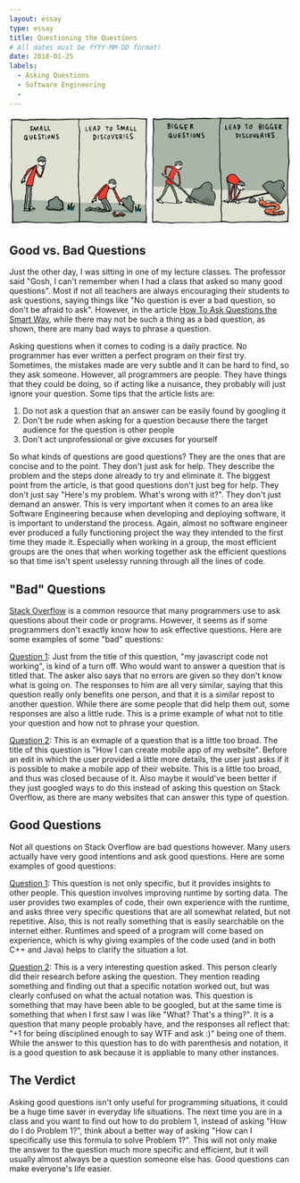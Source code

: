 ```yaml
---
layout: essay
type: essay
title: Questioning the Questions
# All dates must be YYYY-MM-DD format!
date: 2018-01-25
labels:
  - Asking Questions
  - Software Engineering
  -
---
```


<img class="ui medium right floated rounded image" src="../images/Questions.jpg">

## Good vs. Bad Questions
Just the other day, I was sitting in one of my lecture classes. The professor said "Gosh, I can't remember when I had a class that asked so many good questions". Most if not all teachers are always encouraging their students to ask questions, saying things like "No question is ever a bad question, so don't be afraid to ask". However, in the article <a href="http://www.catb.org/esr/faqs/smart-questions.html"> How To Ask Questions the Smart Way</a>, while there may not be such a thing as a bad question, as shown, there are many bad ways to phrase a question.

Asking questions when it comes to coding is a daily practice. No programmer has ever written a perfect program on their first try. Sometimes, the mistakes made are very subtle and it can be hard to find, so they ask someone. However, all programmers are people. They have things that they could be doing, so if acting like a nuisance, they probably will just ignore your question. Some tips that the article lists are:
  1. Do not ask a question that an answer can be easily found by googling it
  2. Don't be rude when asking for a question because there the target audience for the question is other people
  3. Don't act unprofessional or give excuses for yourself

So what kinds of questions are good questions? They are the ones that are concise and to the point. They don't just ask for help. They describe the problem and the steps done already to try and eliminate it. The biggest point from the article, is that good questions don't just beg for help. They don't just say "Here's my problem. What's wrong with it?". They don't just demand an answer. This is very important when it comes to an area like Software Engineering because when developing and deploying software, it is important to understand the process. Again, almost no software engineer ever produced a fully functioning project the way they intended to the first time they made it. Especially when working in a group, the most efficient groups are the ones that when working together ask the efficient questions so that time isn't spent uselessy running through all the lines of code. 

## "Bad" Questions
<a href="https://stackoverflow.com/"> Stack Overflow</a> is a common resource that many programmers use to ask questions about their code or programs. However, it seems as if some programmers don't exactly know how to ask effective questions. Here are some examples of some "bad" questions:

<a href="https://stackoverflow.com/questions/39688289/my-javascript-code-not-working"> Question 1</a>: Just from the title of this question, "my javascript code not working", is kind of a turn off. Who would want to answer a question that is titled that. The asker also says that no errors are given so they don't know what is going on. The responses to him are all very similar, saying that this question really only benefits one person, and that it is a similar repost to another question. While there are some people that did help them out, some responses are also a little rude. This is a prime example of what not to title your question and how not to phrase your question.

<a href="https://stackoverflow.com/questions/35077351/how-i-can-create-mobile-app-of-my-website"> Question 2</a>: This is an exmaple of a question that is a little too broad. The title of this question is "How I can create mobile app of my website". Before an edit in which the user provided a little more details, the user just asks if it is possible to make a mobile app of their website. This is a little too broad, and thus was closed because of it. Also maybe it would've been better if they just googled ways to do this instead of asking this question on Stack Overflow, as there are many websites that can answer this type of question.

## Good Questions
Not all questions on Stack Overflow are bad questions however. Many users actually have very good intentions and ask good questions. Here are some examples of good questions:

<a href="https://stackoverflow.com/questions/11227809/why-is-it-faster-to-process-a-sorted-array-than-an-unsorted-array"> Question 1</a>: This question is not only specific, but it provides insights to other people. This question involves improving runtime by sorting data. The user provides two examples of code, their own experience with the runtime, and asks three very specific questions that are all somewhat related, but not repetitive. Also, this is not really something that is easily searchable on the internet either. Runtimes and speed of a program will come based on experience, which is why giving examples of the code used (and in both C++ and Java) helps to clarify the situation a lot.

<a href="https://stackoverflow.com/questions/1642028/what-is-the-operator-in-c"> Question 2</a>: This is a very interesting question asked. This person clearly did their research before asking the question. They mention reading something and finding out that a specific notation worked out, but was clearly confused on what the actual notation was. This question is something that may have been able to be googled, but at the same time is something that when I first saw I was like "What? That's a thing?". It is a question that many people probably have, and the responses all reflect that: "+1 for being disciplined enough to say WTF and ask :)" being one of them. While the answer to this question has to do with parenthesis and notation, it is a good question to ask because it is appliable to many other instances.

## The Verdict
Asking good questions isn't only useful for programming situations, it could be a huge time saver in everyday life situations. The next time you are in a class and you want to find out how to do problem 1, instead of asking "How do I do Problem 1?", think about a better way of asking "How can I specifically use this formula to solve Problem 1?". This will not only make the answer to the question much more specific and efficient, but it will usually almost always be a question someone else has. Good questions can make everyone's life easier.

